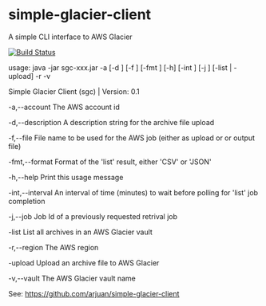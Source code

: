 # simple-glacier-client
A simple CLI interface to AWS Glacier

[![Build Status](https://travis-ci.org/arjuan/simple-glacier-client.svg)](https://travis-ci.org/arjuan/simple-glacier-client)

usage: java -jar sgc-xxx.jar -a <arg> [-d <arg>] [-f <arg>] [-fmt <arg>]
       [-h] [-int <arg>] [-j <arg>] [-list | -upload] -r <arg>  -v <arg>
       
Simple Glacier Client (sgc) | Version: 0.1

 -a,--account <arg>       The AWS account id
       
 -d,--description <arg>   A description string for the archive file upload
       
 -f,--file <arg>          File name to be used for the AWS job (either as upload or or output file)
       
 -fmt,--format <arg>      Format of the 'list' result, either 'CSV' or 'JSON'
       
 -h,--help                Print this usage message
 
 -int,--interval <arg>    An interval of time (minutes) to wait before polling for 'list' job completion
       
 -j,--job <arg>           Job Id of a previously requested retrival job
       
 -list                    List all archives in an AWS Glacier vault
 
 -r,--region <arg>        The AWS region
       
 -upload                  Upload an archive file to AWS Glacier
 
 -v,--vault <arg>         The AWS Glacier vault name
       

See: https://github.com/arjuan/simple-glacier-client
